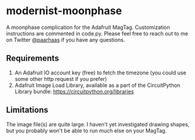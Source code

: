 # modernist-moonphase
 A moonphase complication for the Adafruit MagTag. Customization instructions are commented in code.py. Please feel free to reach out to me on Twitter [@paarhaas](https://twitter.com/paarhaas) if you have any questions.
 
 ## Requirements
 1. An Adafruit IO account key (free) to fetch the timezone (you could use some other http request if you prefer)
 2. Adafruit Image Load Library, available as a part of the CircuitPython Library bundle: <https://circuitpython.org/libraries>

## Limitations
The image file(s) are quite large. I haven't yet investigated drawing shapes, but you probably won't be able to run much else on your MagTag.
